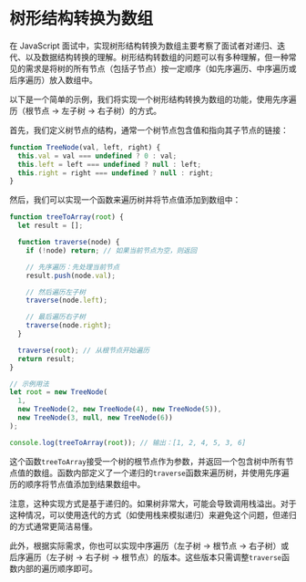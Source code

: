 # 树形结构转换为数组

在 JavaScript 面试中，实现树形结构转换为数组主要考察了面试者对递归、迭代、以及数据结构转换的理解。树形结构转数组的问题可以有多种理解，但一种常见的需求是将树的所有节点（包括子节点）按一定顺序（如先序遍历、中序遍历或后序遍历）放入数组中。

以下是一个简单的示例，我们将实现一个树形结构转换为数组的功能，使用先序遍历（根节点 -> 左子树 -> 右子树）的方式。

首先，我们定义树节点的结构，通常一个树节点包含值和指向其子节点的链接：

```javascript
function TreeNode(val, left, right) {
  this.val = val === undefined ? 0 : val;
  this.left = left === undefined ? null : left;
  this.right = right === undefined ? null : right;
}
```

然后，我们可以实现一个函数来遍历树并将节点值添加到数组中：

```javascript
function treeToArray(root) {
  let result = [];

  function traverse(node) {
    if (!node) return; // 如果当前节点为空，则返回

    // 先序遍历：先处理当前节点
    result.push(node.val);

    // 然后遍历左子树
    traverse(node.left);

    // 最后遍历右子树
    traverse(node.right);
  }

  traverse(root); // 从根节点开始遍历
  return result;
}

// 示例用法
let root = new TreeNode(
  1,
  new TreeNode(2, new TreeNode(4), new TreeNode(5)),
  new TreeNode(3, null, new TreeNode(6))
);

console.log(treeToArray(root)); // 输出：[1, 2, 4, 5, 3, 6]
```

这个函数`treeToArray`接受一个树的根节点作为参数，并返回一个包含树中所有节点值的数组。函数内部定义了一个递归的`traverse`函数来遍历树，并使用先序遍历的顺序将节点值添加到结果数组中。

注意，这种实现方式是基于递归的。如果树非常大，可能会导致调用栈溢出。对于这种情况，可以使用迭代的方式（如使用栈来模拟递归）来避免这个问题，但递归的方式通常更简洁易懂。

此外，根据实际需求，你也可以实现中序遍历（左子树 -> 根节点 -> 右子树）或后序遍历（左子树 -> 右子树 -> 根节点）的版本。这些版本只需调整`traverse`函数内部的遍历顺序即可。
